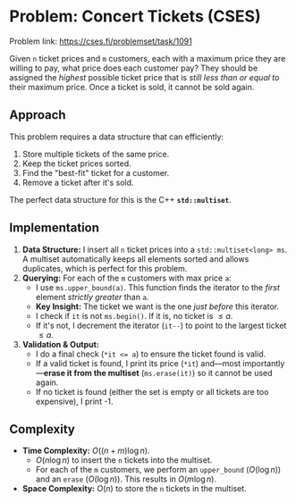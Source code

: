 # Problem: Concert Tickets (CSES)
Problem link: https://cses.fi/problemset/task/1091

Given `n` ticket prices and `m` customers, each with a maximum price they are willing to pay, what price does each customer pay? They should be assigned the *highest* possible ticket price that is *still less than or equal to* their maximum price. Once a ticket is sold, it cannot be sold again.

## Approach

This problem requires a data structure that can efficiently:
1.  Store multiple tickets of the same price.
2.  Keep the ticket prices sorted.
3.  Find the "best-fit" ticket for a customer.
4.  Remove a ticket after it's sold.

The perfect data structure for this is the C++ **`std::multiset`**.

## Implementation

1.  **Data Structure:** I insert all `n` ticket prices into a `std::multiset<long> ms`. A multiset automatically keeps all elements sorted and allows duplicates, which is perfect for this problem.
2.  **Querying:** For each of the `m` customers with max price `a`:
    * I use `ms.upper_bound(a)`. This function finds the iterator to the *first* element *strictly greater* than `a`.
    * **Key Insight:** The ticket we want is the one *just before* this iterator.
    * I check if `it` is not `ms.begin()`. If it is, no ticket is $\le a$.
    * If it's not, I decrement the iterator (`it--`) to point to the largest ticket $\le a$.
3.  **Validation & Output:**
    * I do a final check (`*it <= a`) to ensure the ticket found is valid.
    * If a valid ticket is found, I print its price (`*it`) and—most importantly—**erase it from the multiset** (`ms.erase(it)`) so it cannot be used again.
    * If no ticket is found (either the set is empty or all tickets are too expensive), I print -1.

## Complexity

* **Time Complexity:** $O((n+m) \log n)$.
    * $O(n \log n)$ to insert the `n` tickets into the multiset.
    * For each of the `m` customers, we perform an `upper_bound` ($O(\log n)$) and an `erase` ($O(\log n)$). This results in $O(m \log n)$.
* **Space Complexity:** $O(n)$ to store the `n` tickets in the multiset.
